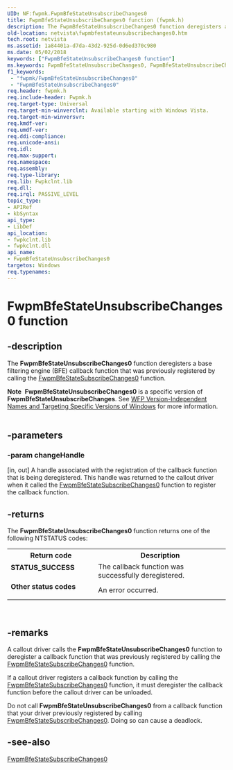 ```yaml
---
UID: NF:fwpmk.FwpmBfeStateUnsubscribeChanges0
title: FwpmBfeStateUnsubscribeChanges0 function (fwpmk.h)
description: The FwpmBfeStateUnsubscribeChanges0 function deregisters a base filtering engine (BFE) callback function that was previously registered by calling the FwpmBfeStateSubscribeChanges0 function.Note  FwpmBfeStateUnsubscribeChanges0 is a specific version of FwpmBfeStateUnsubscribeChanges. See WFP Version-Independent Names and Targeting Specific Versions of Windows for more information.
old-location: netvista\fwpmbfestateunsubscribechanges0.htm
tech.root: netvista
ms.assetid: 1a84401a-d7da-43d2-925d-0d6ed370c980
ms.date: 05/02/2018
keywords: ["FwpmBfeStateUnsubscribeChanges0 function"]
ms.keywords: FwpmBfeStateUnsubscribeChanges0, FwpmBfeStateUnsubscribeChanges0 function [Network Drivers Starting with Windows Vista], fwpmk/FwpmBfeStateUnsubscribeChanges0, netvista.fwpmbfestateunsubscribechanges0, wfp_ref_2_funct_2_fwpm_2b1f650b-81ab-4dd9-be56-97039f86ac1e.xml
f1_keywords:
 - "fwpmk/FwpmBfeStateUnsubscribeChanges0"
 - "FwpmBfeStateUnsubscribeChanges0"
req.header: fwpmk.h
req.include-header: Fwpmk.h
req.target-type: Universal
req.target-min-winverclnt: Available starting with Windows Vista.
req.target-min-winversvr: 
req.kmdf-ver: 
req.umdf-ver: 
req.ddi-compliance: 
req.unicode-ansi: 
req.idl: 
req.max-support: 
req.namespace: 
req.assembly: 
req.type-library: 
req.lib: Fwpkclnt.lib
req.dll: 
req.irql: PASSIVE_LEVEL
topic_type:
- APIRef
- kbSyntax
api_type:
- LibDef
api_location:
- fwpkclnt.lib
- fwpkclnt.dll
api_name:
- FwpmBfeStateUnsubscribeChanges0
targetos: Windows
req.typenames: 
---
```


# FwpmBfeStateUnsubscribeChanges0 function


## -description


The 
  <b>FwpmBfeStateUnsubscribeChanges0</b> function deregisters a base filtering engine (BFE) callback function that was previously
  registered by calling the 
  <a href="https://docs.microsoft.com/windows-hardware/drivers/ddi/fwpmk/nf-fwpmk-fwpmbfestatesubscribechanges0">
  FwpmBfeStateSubscribeChanges0</a> function.
<div class="alert"><b>Note</b>  <b>FwpmBfeStateUnsubscribeChanges0</b> is a specific version of <b>FwpmBfeStateUnsubscribeChanges</b>. See <a href="https://docs.microsoft.com/windows/desktop/FWP/wfp-version-independent-names-and-targeting-specific-versions-of-windows">WFP Version-Independent Names and Targeting Specific Versions of Windows</a> for more information.</div><div> </div>

## -parameters




### -param changeHandle 
[in, out]
A handle associated with the registration of the callback function that is being deregistered.
     This handle was returned to the callout driver when it called the 
     <a href="https://docs.microsoft.com/windows-hardware/drivers/ddi/fwpmk/nf-fwpmk-fwpmbfestatesubscribechanges0">FwpmBfeStateSubscribeChanges0</a> function to register the callback function.


## -returns



The 
     <b>FwpmBfeStateUnsubscribeChanges0</b> function returns one of the following NTSTATUS codes:

<table>
<tr>
<th>Return code</th>
<th>Description</th>
</tr>
<tr>
<td width="40%">
<dl>
<dt><b>STATUS_SUCCESS</b></dt>
</dl>
</td>
<td width="60%">
The callback function was successfully deregistered.

</td>
</tr>
<tr>
<td width="40%">
<dl>
<dt><b>Other status codes</b></dt>
</dl>
</td>
<td width="60%">
An error occurred.

</td>
</tr>
</table>
 




## -remarks



A callout driver calls the 
    <b>FwpmBfeStateUnsubscribeChanges0</b> function to deregister a callback function that was previously
    registered by calling the 
    <a href="https://docs.microsoft.com/windows-hardware/drivers/ddi/fwpmk/nf-fwpmk-fwpmbfestatesubscribechanges0">
    FwpmBfeStateSubscribeChanges0</a> function.

If a callout driver registers a callback function by calling the 
    <a href="https://docs.microsoft.com/windows-hardware/drivers/ddi/fwpmk/nf-fwpmk-fwpmbfestatesubscribechanges0">
    FwpmBfeStateSubscribeChanges0</a> function, it must deregister the callback function before the callout
    driver can be unloaded.

Do not call <b>FwpmBfeStateUnsubscribeChanges0</b> from a callback function that your driver previously registered by calling <a href="https://docs.microsoft.com/windows-hardware/drivers/ddi/fwpmk/nf-fwpmk-fwpmbfestatesubscribechanges0">
    FwpmBfeStateSubscribeChanges0</a>. Doing so can cause a deadlock.




## -see-also




<a href="https://docs.microsoft.com/windows-hardware/drivers/ddi/fwpmk/nf-fwpmk-fwpmbfestatesubscribechanges0">
   FwpmBfeStateSubscribeChanges0</a>
 

 

